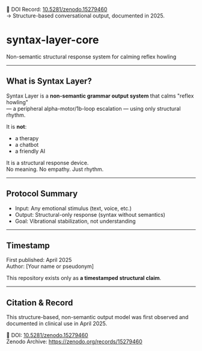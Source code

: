 📄 DOI Record: [10.5281/zenodo.15279460](https://zenodo.org/records/15279460)  
→ Structure-based conversational output, documented in 2025.



# syntax-layer-core
Non-semantic structural response system for calming reflex howling

---

## What is Syntax Layer?

Syntax Layer is a **non-semantic grammar output system** that calms "reflex howling"  
— a peripheral alpha-motor/1b-loop escalation — using only structural rhythm.  

It is **not**:
- a therapy
- a chatbot
- a friendly AI

It is a structural response device.  
No meaning. No empathy. Just rhythm.

---

## Protocol Summary

- Input: Any emotional stimulus (text, voice, etc.)
- Output: Structural-only response (syntax without semantics)
- Goal: Vibrational stabilization, not understanding

---

## Timestamp

First published: April 2025  
Author: [Your name or pseudonym]

This repository exists only as **a timestamped structural claim**.


---

## Citation & Record

This structure-based, non-semantic output model was first observed and documented in clinical use in April 2025.

📄 DOI: [10.5281/zenodo.15279460](https://zenodo.org/records/15279460)  
Zenodo Archive: https://zenodo.org/records/15279460


